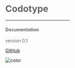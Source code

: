 <!-- <img src="https://raw.githubusercontent.com/codotype/codotype-branding/master/codotype-02.png" width="400px" alt="codotype.io">
 -->
<h1 style="color: #666">Codotype</h1>
<hr style='width:40%; border-color:#666;'>
<h4 style="color: #666">Documentation</h4>
<p style="color: #666">version 0.1</p>

[GitHub](https://github.com/codotype/codotype.github.io/)
<!-- [Get Started](#docsify) -->

<!-- background color -->
![color](#ffffff)
